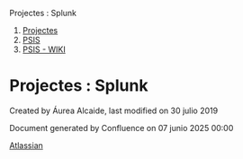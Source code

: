 Projectes : Splunk  

1.  [Projectes](index.md)
2.  [PSIS](PSIS_24215797.md)
3.  [PSIS - WIKI](PSIS---WIKI_24215598.md)

Projectes : Splunk
==================

Created by Áurea Alcaide, last modified on 30 julio 2019

             

  

  

Document generated by Confluence on 07 junio 2025 00:00

[Atlassian](http://www.atlassian.com/)